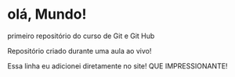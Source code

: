 # olá, Mundo!
 primeiro repositório do curso de Git e Git Hub

Repositório criado durante uma aula ao vivo!

Essa linha eu adicionei diretamente no site! QUE IMPRESSIONANTE! 
